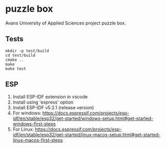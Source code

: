 # puzzle box

Avans University of Applied Sciences project puzzle box.

## Tests

```
mkdir -p test/build
cd test/build
cmake ..
make
make test
```

## ESP
1. Install ESP-IDF extension in vscode
2. Install using 'express' option
3. Install ESP-IDF v5.2.1 (release version)
4. For windows: https://docs.espressif.com/projects/esp-idf/en/stable/esp32/get-started/windows-setup.html#get-started-windows-first-steps
5. For Linux: https://docs.espressif.com/projects/esp-idf/en/stable/esp32/get-started/linux-macos-setup.html#get-started-linux-macos-first-steps
